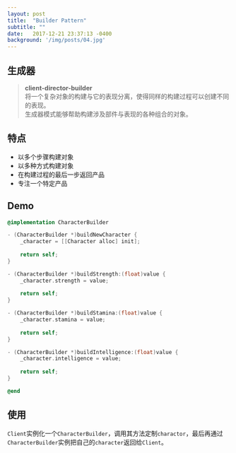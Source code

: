```yaml
---
layout: post
title:  "Builder Pattern"
subtitle: ""
date:   2017-12-21 23:37:13 -0400
background: '/img/posts/04.jpg'
---
```

## 生成器

> **client-director-builder**  
> 将一个复杂对象的构建与它的表现分离，使得同样的构建过程可以创建不同的表现。  
> 生成器模式能够帮助构建涉及部件与表现的各种组合的对象。

## 特点
* 以多个步骤构建对象
* 以多种方式构建对象
* 在构建过程的最后一步返回产品
* 专注一个特定产品

## Demo

```objective-c
@implementation CharacterBuilder

- (CharacterBuilder *)buildNewCharacter {
    _character = [[Character alloc] init];
    
    return self;
}

- (CharacterBuilder *)buildStrength:(float)value {
    _character.strength = value;
    
    return self;
}

- (CharacterBuilder *)buildStamina:(float)value {
    _character.stamina = value;
    
    return self;
}

- (CharacterBuilder *)buildIntelligence:(float)value {
    _character.intelligence = value;
    
    return self;
}

@end
```

## 使用
`Client`实例化一个`CharacterBuilder`，调用其方法定制`charactor`，最后再通过`CharacterBuilder`实例把自己的`character`返回给`Client`。


